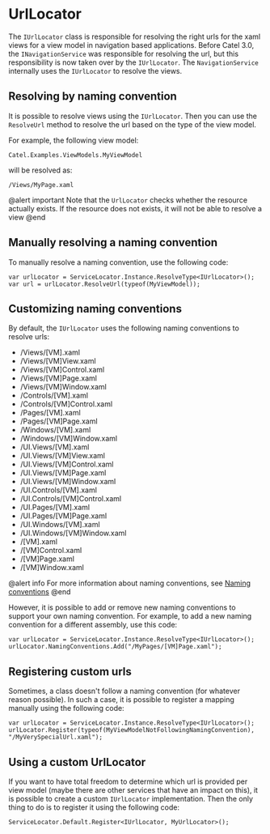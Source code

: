 # UrlLocator

The `IUrlLocator` class is responsible for resolving the right urls for the xaml views for a view model in navigation based applications. Before Catel 3.0, the `INavigationService` was responsible for resolving the url, but this responsibility is now taken over by the `IUrlLocator`. The `NavigationService` internally uses the `IUrlLocator` to resolve the views.

## Resolving by naming convention

It is possible to resolve views using the `IUrlLocator`. Then you can use the `ResolveUrl` method to resolve the url based on the type of the view model.

For example, the following view model:

```
Catel.Examples.ViewModels.MyViewModel
```

will be resolved as:

```
/Views/MyPage.xaml
```

@alert important
Note that the `UrlLocator` checks whether the resource actually exists. If the resource does not exists, it will not be able to resolve a view
@end

## Manually resolving a naming convention

To manually resolve a naming convention, use the following code:

```
var urlLocator = ServiceLocator.Instance.ResolveType<IUrlLocator>();
var url = urlLocator.ResolveUrl(typeof(MyViewModel));
```

## Customizing naming conventions

By default, the `IUrlLocator` uses the following naming conventions to resolve urls:

-   /Views/[VM].xaml
-   /Views/[VM]View.xaml
-   /Views/[VM]Control.xaml
-   /Views/[VM]Page.xaml
-   /Views/[VM]Window.xaml
-   /Controls/[VM].xaml
-   /Controls/[VM]Control.xaml
-   /Pages/[VM].xaml
-   /Pages/[VM]Page.xaml
-   /Windows/[VM].xaml
-   /Windows/[VM]Window.xaml
-   /UI.Views/[VM].xaml
-   /UI.Views/[VM]View.xaml
-   /UI.Views/[VM]Control.xaml
-   /UI.Views/[VM]Page.xaml
-   /UI.Views/[VM]Window.xaml
-   /UI.Controls/[VM].xaml
-   /UI.Controls/[VM]Control.xaml
-   /UI.Pages/[VM].xaml
-   /UI.Pages/[VM]Page.xaml
-   /UI.Windows/[VM].xaml
-   /UI.Windows/[VM]Window.xaml
-   /[VM].xaml
-   /[VM]Control.xaml
-   /[VM]Page.xaml
-   /[VM]Window.xaml

@alert info
For more information about naming conventions, see [Naming conventions](./naming-conventions.md)
@end

However, it is possible to add or remove new naming conventions to support your own naming convention. For example, to add a new naming convention for a different assembly, use this code:

```
var urlLocator = ServiceLocator.Instance.ResolveType<IUrlLocator>();
urlLocator.NamingConventions.Add("/MyPages/[VM]Page.xaml");
```

## Registering custom urls

Sometimes, a class doesn't follow a naming convention (for whatever reason possible). In such a case, it is possible to register a mapping manually using the following code:

```
var urlLocator = ServiceLocator.Instance.ResolveType<IUrlLocator>();
urlLocator.Register(typeof(MyViewModelNotFollowingNamingConvention), "/MyVerySpecialUrl.xaml");
```

## Using a custom UrlLocator

If you want to have total freedom to determine which url is provided per view model (maybe there are other services that have an impact on this), it is possible to create a custom `IUrlLocator` implementation. Then the only thing to do is to register it using the following code:

```
ServiceLocator.Default.Register<IUrlLocator, MyUrlLocator>();
```
